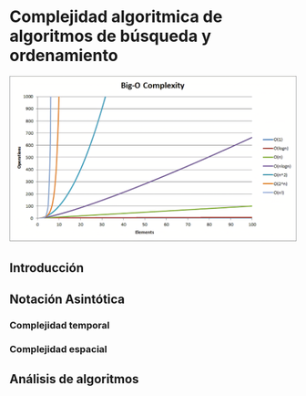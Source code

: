 # Complejidad algoritmica de algoritmos de búsqueda y ordenamiento

![](/00.-Sources/bigO.png)

## Introducción

## Notación Asintótica 

### Complejidad temporal

### Complejidad espacial

## Análisis de algoritmos
